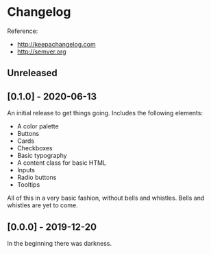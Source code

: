 # Changelog

Reference:

- http://keepachangelog.com
- http://semver.org

## Unreleased

## [0.1.0] - 2020-06-13

An initial release to get things going. Includes the following elements:

- A color palette
- Buttons
- Cards
- Checkboxes
- Basic typography
- A content class for basic HTML
- Inputs
- Radio buttons
- Tooltips

All of this in a very basic fashion, without bells and whistles. Bells and whistles are yet to come.

## [0.0.0] - 2019-12-20

In the beginning there was darkness.
